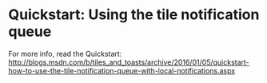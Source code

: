 # Quickstart: Using the tile notification queue

For more info, read the Quickstart: http://blogs.msdn.com/b/tiles_and_toasts/archive/2016/01/05/quickstart-how-to-use-the-tile-notification-queue-with-local-notifications.aspx
